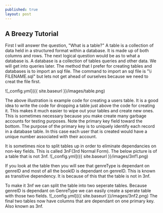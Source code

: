 ```yaml
---
published: true
layout: post
---
```

## A Breezy Tutorial

First I will answer the question, "What is a table?" A table is a collection of data held in a structured format within a database. It is made up of both columns and rows. The next logical question would be as to what a database is.  A database is a collection of tables queries and other data.  We will get into queries later. The method that I prefer for creating tables and databases is to import an sql file. The command to import an sql file is 
"\i FILENAME.sql" but lets not get ahead of ourselves because we need to creat the file first.

![_config.yml]({{ site.baseurl }}/images/table.png)

The above illustration is example code for creating a users table. It is a good idea to write the code for dropping a 
table just above the code for creating it.  This makes it much easier to wipe out your tables and create new ones.  This is sometimes necessary because you make create many garbage accounts for testing purposes.  Note the primary key field toward the bottom.  The purpose of the primary key is to uniquely identify each record in a database table.  In this case each user that is created would have a unique number associated with their account.


It is sometimes nice to split tables up in order to eliminate dependancies on non-key fields.  This is called 3nF(3rd Normal Form).  The below picture is of a table that is not 3nf.
![_config.yml]({{ site.baseurl }}/images/3nf1.png)

If you look at the table then you will see that genreType is dependant on genreID and most of all the bookID is dependant on genreID. This is known as transitive dependency. It is because of this that the table is not in 3nf.  

To make it 3nf we can split the table into two seperate tables.  Because genreID is dependant on GenreType we can easily create a sperate table with those two fields.
![_config.yml]({{ site.baseurl }}/images/3nf2.png)
The final two tables now have columns that are dependant on one primary key. Also known as 3nf.



